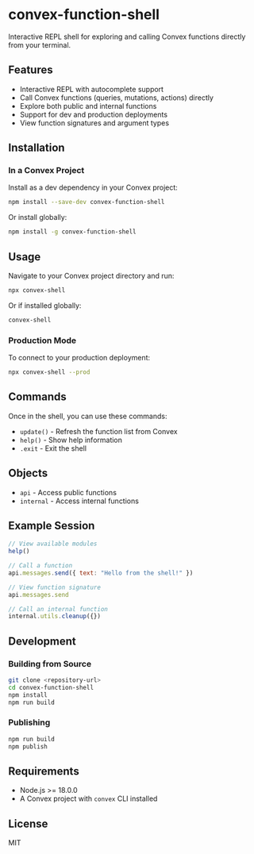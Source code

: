 # convex-function-shell

Interactive REPL shell for exploring and calling Convex functions directly from your terminal.

## Features

- Interactive REPL with autocomplete support
- Call Convex functions (queries, mutations, actions) directly
- Explore both public and internal functions
- Support for dev and production deployments
- View function signatures and argument types

## Installation

### In a Convex Project

Install as a dev dependency in your Convex project:

```bash
npm install --save-dev convex-function-shell
```

Or install globally:

```bash
npm install -g convex-function-shell
```

## Usage

Navigate to your Convex project directory and run:

```bash
npx convex-shell
```

Or if installed globally:

```bash
convex-shell
```

### Production Mode

To connect to your production deployment:

```bash
npx convex-shell --prod
```

## Commands

Once in the shell, you can use these commands:

- `update()` - Refresh the function list from Convex
- `help()` - Show help information
- `.exit` - Exit the shell

## Objects

- `api` - Access public functions
- `internal` - Access internal functions

## Example Session

```javascript
// View available modules
help()

// Call a function
api.messages.send({ text: "Hello from the shell!" })

// View function signature
api.messages.send

// Call an internal function
internal.utils.cleanup({})
```

## Development

### Building from Source

```bash
git clone <repository-url>
cd convex-function-shell
npm install
npm run build
```

### Publishing

```bash
npm run build
npm publish
```

## Requirements

- Node.js >= 18.0.0
- A Convex project with `convex` CLI installed

## License

MIT
